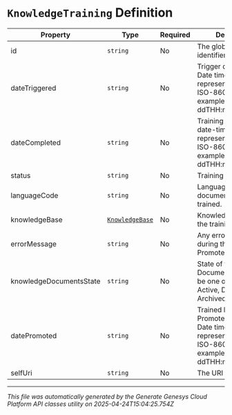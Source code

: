 # `KnowledgeTraining` Definition

| Property | Type | Required | Description |
|----------|------|----------|-------------|
| id | `string` | No | The globally unique identifier for the object. |
| dateTriggered | `string` | No | Trigger date-time. Date time is represented as an ISO-8601 string. For example: yyyy-MM-ddTHH:mm:ss[.mmm]Z |
| dateCompleted | `string` | No | Training completed date-time. Date time is represented as an ISO-8601 string. For example: yyyy-MM-ddTHH:mm:ss[.mmm]Z |
| status | `string` | No | Training status. |
| languageCode | `string` | No | Language of the documents that are trained. |
| knowledgeBase | [`KnowledgeBase`](knowledgebase-definition.md) | No | Knowledge Base that the training belongs to. |
| errorMessage | `string` | No | Any error message during the Training or Promote action. |
| knowledgeDocumentsState | `string` | No | State of the Trained Documents, which can be one of these Draft, Active, Discarded, Archived. |
| datePromoted | `string` | No | Trained Documents Promoted date-time. Date time is represented as an ISO-8601 string. For example: yyyy-MM-ddTHH:mm:ss[.mmm]Z |
| selfUri | `string` | No | The URI for this object |

---

*This file was automatically generated by the Generate Genesys Cloud Platform API classes utility on 2025-04-24T15:04:25.754Z*